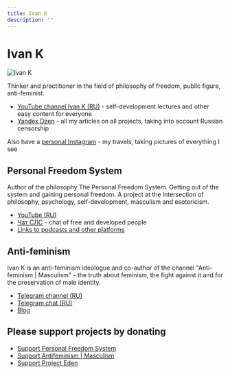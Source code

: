 ```yaml
---
title: Ivan K
description: ""
---
```


# Ivan K

![Ivan K](/media/ivan-k.avif)

Thinker and practitioner in the field of philosophy of freedom, public figure, anti-feminist.

- [YouTube channel Ivan K (RU)](https://www.youtube.com/@ivan-k-freedom) - self-development lectures and other easy content for everyone
- [Yandex Dzen](https://dzen.ru/ivan_k_freedom) - all my articles on all projects, taking into account Russian censorship

Also have a [personal Instagram](https://www.instagram.com/ivan_k_freedom) - my travels, taking pictures of everything I see

## Personal Freedom System

Author of the philosophy The Personal Freedom System. Getting out of the system and gaining personal freedom. A project at the intersection of philosophy, psychology, self-development, masculism and esotericism.

- [YouTube (RU)](https://www.youtube.com/@slsfreedom)
- [Чат СЛС](https://t.me/slsfreedom_chat) - chat of free and developed people
- [Links to podcasts and other platforms](/en/page/links)

## Anti-feminism

Ivan K is an anti-feminism ideologue and co-author of the channel "Anti-feminism | Masculism" - the truth about feminism, the fight against it and for the preservation of male identity.

- [Telegram channel (RU)](https://t.me/antifem_battle)
- [Telegram chat (RU)](https://t.me/antifem_battle_chat)
- [Blog](https://blog.antifem-move.org/en/recent/1)

## Please support projects by donating

- [Support Personal Freedom System](/en/page/donate)
- [Support Antifeminism | Masculism](https://blog.antifem-move.org/en/page/donate)
- [Support Project Eden](https://prjedem.org/en/page/donate)

